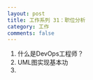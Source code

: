 ```yaml
---
layout: post
title: 工作系列 31：职位分析
category: 工作
comments: false
---
```

 
1. 什么是DevOps工程师？
2. UML图实现基本功
3. 

 
 